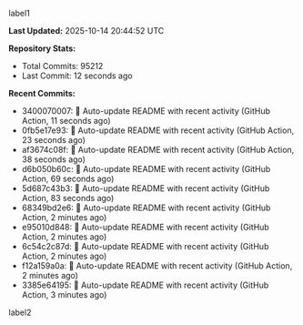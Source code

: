 
label1 
<!-- ACTIVITY_START -->
**Last Updated:** 2025-10-14 20:44:52 UTC

**Repository Stats:**
- Total Commits: 95212
- Last Commit: 12 seconds ago

**Recent Commits:**
- 3400070007: 🤖 Auto-update README with recent activity (GitHub Action, 11 seconds ago)
- 0fb5e17e93: 🤖 Auto-update README with recent activity (GitHub Action, 23 seconds ago)
- af3674c08f: 🤖 Auto-update README with recent activity (GitHub Action, 38 seconds ago)
- d6b050b60c: 🤖 Auto-update README with recent activity (GitHub Action, 69 seconds ago)
- 5d687c43b3: 🤖 Auto-update README with recent activity (GitHub Action, 83 seconds ago)
- 68349bd2e6: 🤖 Auto-update README with recent activity (GitHub Action, 2 minutes ago)
- e95010d848: 🤖 Auto-update README with recent activity (GitHub Action, 2 minutes ago)
- 6c54c2c87d: 🤖 Auto-update README with recent activity (GitHub Action, 2 minutes ago)
- f12a159a0a: 🤖 Auto-update README with recent activity (GitHub Action, 2 minutes ago)
- 3385e64195: 🤖 Auto-update README with recent activity (GitHub Action, 3 minutes ago)
<!-- ACTIVITY_END -->

label2
